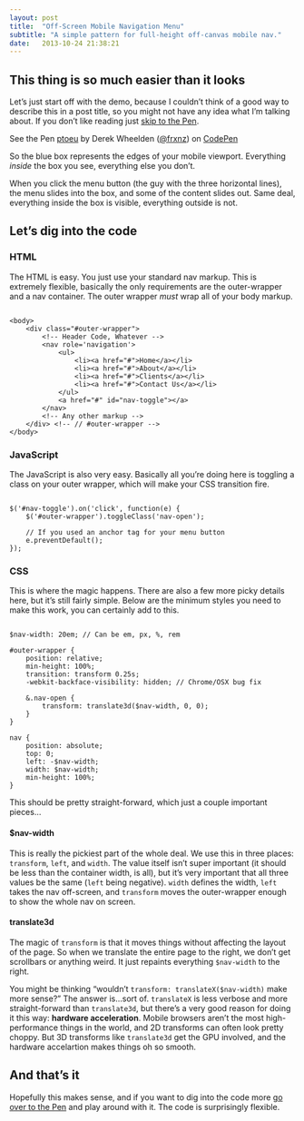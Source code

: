 ```yaml
---
layout: post
title:  "Off-Screen Mobile Navigation Menu"
subtitle: "A simple pattern for full-height off-canvas mobile nav."
date:   2013-10-24 21:38:21
---
```


## This thing is so much easier than it looks

<p>Let&rsquo;s just start off with the demo, because I couldn&rsquo;t think of a good way to describe this in a post title, so you might not have any idea what I&rsquo;m talking about. If you don&rsquo;t like reading just <a href="http://codepen.io/frxnz/pen/ptoeu">skip to the Pen</a>.</p>

<p data-height="600" data-theme-id="0" data-slug-hash="ptoeu" data-user="frxnz" data-default-tab="result" class='codepen'>See the Pen <a href='http://codepen.io/frxnz/pen/ptoeu'>ptoeu</a> by Derek Wheelden (<a href='http://codepen.io/frxnz'>@frxnz</a>) on <a href='http://codepen.io'>CodePen</a></p>


<script async src="//codepen.io/assets/embed/ei.js"></script>


<p>So the blue box represents the edges of your mobile viewport. Everything <em>inside</em> the box you see, everything else you don&rsquo;t.</p>

<p>When you click the menu button (the guy with the three horizontal lines), the menu slides into the box, and some of the content slides out. Same deal, everything inside the box is visible, everything outside is not.</p>

<h2>Let&rsquo;s dig into the code</h2>

<h3>HTML</h3>

<p>The HTML is easy. You just use your standard nav markup. This is extremely flexible, basically the only requirements are the outer-wrapper and a nav container. The outer wrapper <em>must</em> wrap all of your body markup.</p>

<pre title="HTML"><code class="language-markup">
&lt;body>
    &lt;div class="#outer-wrapper">
        &lt;!-- Header Code, Whatever -->
        &lt;nav role='navigation'>
            &lt;ul>
                &lt;li>&lt;a href="#">Home&lt;/a>&lt;/li>
                &lt;li>&lt;a href="#">About&lt;/a>&lt;/li>
                &lt;li>&lt;a href="#">Clients&lt;/a>&lt;/li>
                &lt;li>&lt;a href="#">Contact Us&lt;/a>&lt;/li>
            &lt;/ul>
            &lt;a href="#" id="nav-toggle">&lt;/a>
        &lt;/nav>
        &lt;!-- Any other markup -->
    &lt;/div> &lt;!-- // #outer-wrapper -->
&lt;/body>
</code></pre>


<h3>JavaScript</h3>

<p>The JavaScript is also very easy. Basically all you&rsquo;re doing here is toggling a class on your outer wrapper, which will make your CSS transition fire.</p>

<pre title="JavaScript"><code class="language-javascript">
$('#nav-toggle').on('click', function(e) {
    $('#outer-wrapper').toggleClass('nav-open');

    // If you used an anchor tag for your menu button
    e.preventDefault();
});
</code></pre>


<h3>CSS</h3>

<p>This is where the magic happens. There are also a few more picky details here, but it&rsquo;s still fairly simple. Below are the minimum styles you need to make this work, you can certainly add to this.</p>

<pre title="SCSS"><code class="language-scss">
$nav-width: 20em; // Can be em, px, %, rem

#outer-wrapper {
    position: relative;
    min-height: 100%;
    transition: transform 0.25s;
    -webkit-backface-visibility: hidden; // Chrome/OSX bug fix

    &.nav-open {
        transform: translate3d($nav-width, 0, 0);
    }
}

nav {
    position: absolute;
    top: 0;
    left: -$nav-width;
    width: $nav-width;
    min-height: 100%;
}
</code></pre>


<p>This should be pretty straight-forward, which just a couple important pieces&hellip;</p>

<h4>$nav-width</h4>

<p>This is really the pickiest part of the whole deal. We use this in three places: <code>transform</code>, <code>left</code>, and <code>width</code>. The value itself isn&rsquo;t super important (it should be less than the container width, is all), but it&rsquo;s very important that all three values be the same (<code>left</code> being negative). <code>width</code> defines the width, <code>left</code> takes the nav off-screen, and <code>transform</code> moves the outer-wrapper enough to show the whole nav on screen.</p>

<h4>translate3d</h4>

<p>The magic of <code>transform</code> is that it moves things without affecting the layout of the page. So when we translate the entire page to the right, we don&rsquo;t get scrollbars or anything weird. It just repaints everything <code>$nav-width</code> to the right.</p>

<p>You might be thinking &ldquo;wouldn&rsquo;t <code>transform: translateX($nav-width)</code> make more sense?&rdquo; The answer is&hellip;sort of. <code>translateX</code> is less verbose and more straight-forward than <code>translate3d</code>, but there&rsquo;s a very good reason for doing it this way: <strong>hardware acceleration</strong>. Mobile browsers aren&rsquo;t the most high-performance things in the world, and 2D transforms can often look pretty choppy. But 3D transforms like <code>translate3d</code> get the GPU involved, and the hardware accelartion makes things oh so smooth.</p>

<h2>And that&rsquo;s it</h2>

<p>Hopefully this makes sense, and if you want to dig into the code more <a href="http://codepen.io/frxnz/pen/ptoeu">go over to the Pen</a> and play around with it. The code is surprisingly flexible.</p>
